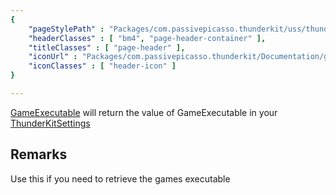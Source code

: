 ```yaml
---
{ 
	"pageStylePath" : "Packages/com.passivepicasso.thunderkit/uss/thunderkit_style.uss",
	"headerClasses" : [ "bm4", "page-header-container" ],
	"titleClasses" : [ "page-header" ],
	"iconUrl" : "Packages/com.passivepicasso.thunderkit/Documentation/graphics/TK_PathReference_2X_Icon.png",
	"iconClasses" : [ "header-icon" ]
}

---
```


[GameExecutable](assetlink://Packages/com.passivepicasso.thunderkit/Editor/Core/Paths/Components/GameExecutable.cs) will return the value of GameExecutable in your [ThunderKitSettings](menulink://Tools/ThunderKit/Settings)

## Remarks

Use this if you need to retrieve the games executable